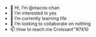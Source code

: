 - 👋 Hi, I’m @macos-chan
- 👀 I’m interested in yes
- 🌱 I’m currently learning life
- 💞️ I’m looking to collaborate on nothing
- 📫 How to reach me Croissant™#7410

<!---
macos-chan/macos-chan is a ✨ special ✨ repository because its `README.md` (this file) appears on your GitHub profile.
You can click the Preview link to take a look at your changes.
--->
